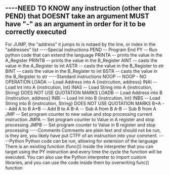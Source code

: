 ----NEED TO KNOW
any instruction (other that PEND) that DOESNT take an argument MUST have "-" as an argument
in order for it to be correctly executed
--
For JUMP, the "address" it jumps to is notaed by the line, or index in the "addresses" list
----Special instructions
PEND -- Program End
PY -- Run python code that can extend the language
PRINTA -- prints the value in the A_Register
PRINTB -- prints the value in the B_Register
AINT -- casts the value in the A_Register to int
ASTR -- casts the value in the B_Register to str
BINT -- casts the value in the B_Register to int
BSTR -- casts the value in the B_Register to str
----Standard instructions
NOOP -- NOOP - NO OPERATION
LOADA -- Load Address into A {instrcution, address}
INAI -- Load Int into A {instrcution, Int}
INAS -- Load String into A {instrcution, String} DOES NOT USE QUOTATION MARKS
LOADB -- Load Address into B {instrcution, address}
INBI -- Load Int into B {instrcution, Int}
INBS -- Load String into B {instrcution, String} DOES NOT USE QUOTATION MARKS
B+A -- Add A to B
A+B -- Add B to A
B-A -- Sub A from B
A-B -- Sub B from A
JMP -- Set program counter to new value and stop processing current instruction
JMPA -- Set program counter to Value in A register and stop processing
JMPB -- Set program counter to Value in B register and stop processing
----Comments
Comments are plain text and should not be run, is they are, you likely have put CTFF of an
instruction into your comment.
----Python
Python code can be run, allowing for extension of the language
There is an existing function (func()) inside the interpreter that you can target using the
PY instruction and every time the cycle the function will be executed.
You can also use the Python interpreter to import custom libraries, and you can
use the code inside them by overwriting func() function